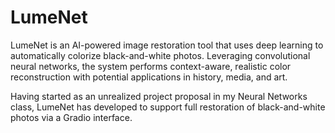 # LumeNet
LumeNet is an AI-powered image restoration tool that uses deep learning to automatically colorize black-and-white photos. Leveraging convolutional neural networks, the system performs context-aware, realistic color reconstruction with potential applications in history, media, and art.

Having started as an unrealized project proposal in my Neural Networks class, LumeNet has developed to support full restoration of black-and-white photos via a Gradio interface.
